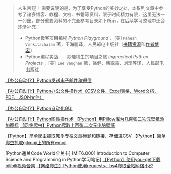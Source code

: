 > 人生苦短！
> 需要说明的是，为了享受Python的美妙之处，本系列文章中参考了诸多博客、教程、文档、书籍等资料，限于时间精力有限，这里无法一一列出。部分重要资料的不完全参考目录如下所示，在后续学习整理中还会逐渐补充：
> - Python极客项目编程 *Python Playground* ，[美] `Mahesh Venkitachalam` 著，王海鹏译，人民邮电出版社（[书籍资源](https://github.com/electronut/pp/)和[作者博客](https://electronut.in/)）
> - Python编程实战——妙趣横生的项目之旅 *Impractical Python Projects* ，[美] `Lee Vaughan` 著，翁健、韩露露、刘琦等译，人民邮电出版社


[【办公自动化】Python发送电子邮件和短信](https://editor.csdn.net/md/?articleId=119929042)

[【办公自动化】Python办公文件操作术（CSV文件、Excel表格、Word文档、PDF、JSON文件）](https://editor.csdn.net/md/?articleId=119866130)

[【办公自动化】Python自动化GUI](https://editor.csdn.net/md/?articleId=119899610)

[【办公自动化】Python图像操作术](https://memcpy0.blog.csdn.net/article/details/119857472)
[【Python】用Pillow库为几百张二次元壁纸添加图标](https://memcpy0.blog.csdn.net/article/details/119920016)
[【网络爬虫】Python爬取上百张二次元电脑壁纸](https://memcpy0.blog.csdn.net/article/details/119887221)

[【Python】简单爬虫抓取知乎专栏文章标题和链接、存储进CSV](https://memcpy0.blog.csdn.net/article/details/119787477)
[【Python】简单爬虫抓取gitmoji上的所有emoji](https://memcpy0.blog.csdn.net/article/details/119716359)

[Python通关Code World全关卡]
[MIT6.0001 Introduction to Computer Science and Programming in Python学习笔记]
[【Python】使用you-get下载bilibili视频合集](https://memcpy0.blog.csdn.net/article/details/113004139)
[【网络爬虫】Python使用requests、bs4爬取全站网络小说](https://memcpy0.blog.csdn.net/article/details/111407292)
